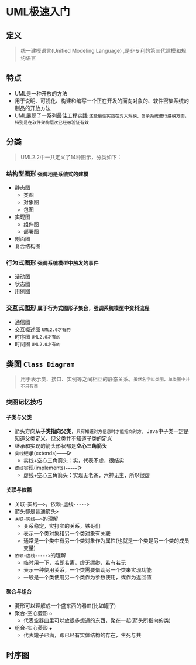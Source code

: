 # UML极速入门

## 定义
  > 统一建模语言(Unified Modeling Language) ,是非专利的第三代建模和规约语言

## 特点

+ UML是一种开放的方法
+ 用于说明、可视化、构建和编写一个正在开发的面向对象的、软件密集系统的制品的开放方法
+ UML展现了一系列最佳工程实践 `这些最佳实践在对大规模、复杂系统进行建模方面，特别是在软件架构层次已经被验证有效`

## 分类
> UML2.2中一共定义了14种图示，分类如下：

### 结构型图形 `强调地是系统式的建模`
  + 静态图
    + 类图
    + 对象图
    + 包图
  + 实现图
    + 组件图
    + 部署图
  + 剖面图
  + 复合结构图
  
### 行为式图形 `强调系统模型中触发的事件`
  + 活动图
  + 状态图
  + 用例图
  
### 交互式图形 `属于行为式图形子集合，强调系统模型中资料流程`
  + 通信图
  + 交互概述图 `UML2.0才有的`
  + 时序图 `UML2.0才有的`
  + 时间图 `UML2.0才有的`
  
## 类图 `Class Diagram`
  > 用于表示类、接口、实例等之间相互的静态关系。`虽然名字叫类图，单类图中并不只有类`
  
### 类图记忆技巧

#### 子类与父类
  + 箭头方向**从子类指向父类**，`只有知道对方信息时才能指向对方`，Java中子类一定是知道父类定义，但父类并不知道子类的定义
  + 继承和实现的箭头形状都是**空心三角箭头**
  + `实线`继承(extends)**——▷**
    + 实线+空心三角箭头：实，代表不虚，很结实
  + `虚线`实现(implements)**-----▷**
    + 虚线+空心三角箭头：实现无老爸，六神无主，所以很虚
    
#### 关联与依赖
  + 关联-实线`——>`，依赖-虚线`----->`
  + 箭头都是普通箭头`>`
  + `关联-实线——>`的理解
    + 关系稳定，实打实的关系，铁哥们
    + 表示一个类对象和另一个类对象有关联
    + 通常是一个类中有另一个类对象作为属性(也就是一个类是另一个类的成员变量)
  + `依赖-虚线----->`的理解
    + 临时用一下，若即若离，虚无缥缈，若有若无
    + 表示一种使用关系，一个类需要借助另一个类来实现功能
    + 一般是一个类使用另一个类作为参数使用，或作为返回值

#### 聚合与组合
  + 菱形可以理解成一个盛东西的器皿(比如罐子)
  + 聚合-空心菱形 `◇`
    + 代表空器皿里可以放很多想通的东西，聚在一起(箭头所指向的类)
  + 组合-实心菱形 `◆`
    + 代表罐子已满，即已经有实体结构的存在，生死与共
## 时序图



